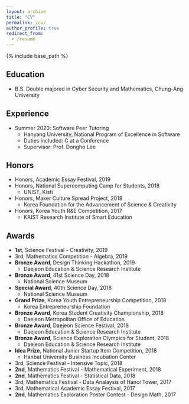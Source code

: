 ```yaml
---
layout: archive
title: "CV"
permalink: /cv/
author_profile: true
redirect_from:
  - /resume
---
```


{% include base_path %}

## Education
* B.S. Double majored in Cyber Security and Mathematics, Chung-Ang University

<!--
* M.S. in Jekyll, GitHub University, 2014
* Ph.D in Version Control Theory, GitHub University, 2018 (expected)
-->

## Experience
* Summer 2020: Software Peer Tutoring
  * Hanyang University, National Program of Excellence in Software
  * Duties included: C at a Conference
  * Supervisor: Prof. Dongho Lee
  
## Honors
* Honors, Academic Essay Festival, 2019
* Honors, National Supercomputing Camp for Students, 2018
  * UNIST, Kisti
* Honors, Maker Culture Spread Project, 2018
  * Korea Foundation for the Advancement of Science & Creativity
* Honors, Korea Youth R&E Competition, 2017
  * KAIST Research Institute of Smart Education

## Awards
* **1st**, Science Festival - Creativity, 2019
* 3rd, Mathematics Competition - Algebra, 2019
* **Bronze Award**, Design Thinking Hackathon, 2019
  * Daejeon Education & Science Research Institute
* **Bronze Award**, 41st Science Day, 2018
  * National Science Museum
* **Special Award**, 40th Science Day, 2018
  * National Science Museum
* **Grand Prize**, Korea Youth Entrepreneurship Competition, 2018
  * Korea Entrepreneurship Foundation
* **Bronze Award**, Korea Student Creativity Championship, 2018
  * Daejeon Metropolitan Office of Education
* **Bronze Award**, Daejeon Science Festival, 2018
  * Daejeon Education & Science Research Institute
* **Bronze Award**, Science Exploration Olympics for Student, 2018
  * Daejeon Education & Science Research Institute
* **Idea Prize**, National Junior Startup Item Competition, 2018
  * Hanbat University Business Incubation Center
* 3rd, Science Festival - Intensive Topic, 2018
* **2nd**, Mathematics Festival - Mathematical Experiment, 2018
* **2nd**, Mathematics Festival - Statistical Data, 2018
* 3rd, Mathematics Festival - Data Analaysis of Hanoi Tower, 2017
* 3rd, Mathematical Academic Essay Festival, 2017
* **2nd**, Mathematics Exploration Poster Contest - Design Math, 2017


<!--
* Fall 2015: Research Assistant
  * Github University
  * Duties included: Merging pull requests
  * Supervisor: Professor Hub
  -->
<!--
Skills
======
* Skill 1
* Skill 2
  * Sub-skill 2.1
  * Sub-skill 2.2
  * Sub-skill 2.3
* Skill 3

Publications
======
  <ul>{% for post in site.publications %}
    {% include archive-single-cv.html %}
  {% endfor %}</ul>
  
Talks
======
  <ul>{% for post in site.talks %}
    {% include archive-single-talk-cv.html %}
  {% endfor %}</ul>
  
Teaching
======
  <ul>{% for post in site.teaching %}
    {% include archive-single-cv.html %}
  {% endfor %}</ul>
  
Service and leadership
======
* Currently signed in to 43 different slack teams
-->

